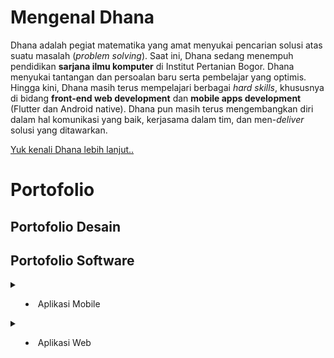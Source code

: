 # Mengenal Dhana

Dhana adalah pegiat matematika yang amat menyukai pencarian solusi atas suatu masalah (*problem solving*). Saat ini, Dhana sedang menempuh pendidikan **sarjana ilmu komputer** di Institut Pertanian Bogor. Dhana menyukai tantangan dan persoalan baru serta pembelajar yang optimis. Hingga kini, Dhana masih terus mempelajari berbagai *hard skills*, khususnya di bidang **front-end web development** dan **mobile apps development** (Flutter dan Android native). Dhana pun masih terus mengembangkan diri dalam hal komunikasi yang baik, kerjasama dalam tim, dan men-*deliver* solusi yang ditawarkan. 

[Yuk kenali Dhana lebih lanjut..](https://ddhira123.github.io/resume)

# Portofolio

## Portofolio Desain

## Portofolio Software

<details><summary>
    
- Aplikasi Mobile

</summary>  
  
 1. [Dokmas (Dokumen Masyarakat)](https://github.com/ddhira123/RPL), dikembangkan dengan **Flutter, Firebase**
 2. [Resep Masakan Indonesia](https://github.com/ddhira123/Android_Resep), dikembangkan dengan **Android Studio (native), Java**
 3. [SCB for Parents](https://github.com/friskameilani/SCB-for-Parents), dikembangkan dengan **Flutter**
  
</details>

<details> <summary>
  
- Aplikasi Web

</summary>
  
 1. [Lunch Checker](https://ddhira123.github.io/learn-angular-jhu/Module1-solution/), dikembangkan dengan **AngularJS**
 2. [Food Finder](https://ddhira123.github.io/learn_web_fe/index.html), dikembangkan dengan **NodeJS, AJAX, ES6**
  
</details>
